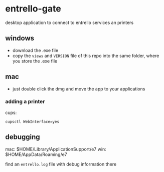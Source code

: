 # entrello-gate

desktop application to connect to entrello services an printers

## windows

- download the .exe file
- copy the `views` and `VERSION` file of this repo into the same folder, where
  you store the .exe file

## mac

- just double click the dmg and move the app to your applications

### adding a printer

cups:

```
cupsctl WebInterface=yes
```

## debugging

mac: $HOME/Library/ApplicationSupport/e7
win: $HOME/AppData/Roaming/e7

find an `entrello.log` file with debug information there
